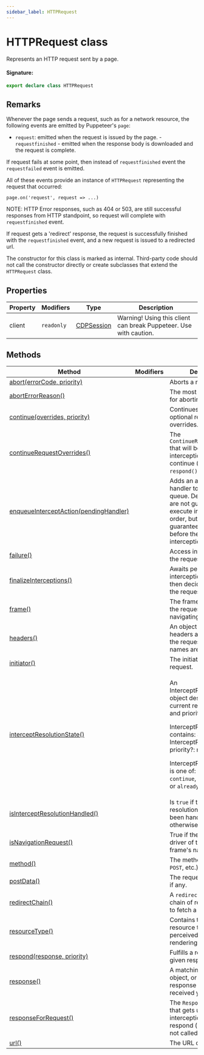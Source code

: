 ```yaml
---
sidebar_label: HTTPRequest
---
```


# HTTPRequest class

Represents an HTTP request sent by a page.

#### Signature:

```typescript
export declare class HTTPRequest
```

## Remarks

Whenever the page sends a request, such as for a network resource, the following events are emitted by Puppeteer's `page`:

- `request`: emitted when the request is issued by the page. - `requestfinished` - emitted when the response body is downloaded and the request is complete.

If request fails at some point, then instead of `requestfinished` event the `requestfailed` event is emitted.

All of these events provide an instance of `HTTPRequest` representing the request that occurred:

```
page.on('request', request => ...)
```

NOTE: HTTP Error responses, such as 404 or 503, are still successful responses from HTTP standpoint, so request will complete with `requestfinished` event.

If request gets a 'redirect' response, the request is successfully finished with the `requestfinished` event, and a new request is issued to a redirected url.

The constructor for this class is marked as internal. Third-party code should not call the constructor directly or create subclasses that extend the `HTTPRequest` class.

## Properties

| Property | Modifiers             | Type                                    | Description                                                       |
| -------- | --------------------- | --------------------------------------- | ----------------------------------------------------------------- |
| client   | <code>readonly</code> | [CDPSession](./puppeteer.cdpsession.md) | Warning! Using this client can break Puppeteer. Use with caution. |

## Methods

| Method                                                                                      | Modifiers | Description                                                                                                                                                                                                                                                                                                                                                                          |
| ------------------------------------------------------------------------------------------- | --------- | ------------------------------------------------------------------------------------------------------------------------------------------------------------------------------------------------------------------------------------------------------------------------------------------------------------------------------------------------------------------------------------ |
| [abort(errorCode, priority)](./puppeteer.httprequest.abort.md)                              |           | Aborts a request.                                                                                                                                                                                                                                                                                                                                                                    |
| [abortErrorReason()](./puppeteer.httprequest.aborterrorreason.md)                           |           | The most recent reason for aborting the request                                                                                                                                                                                                                                                                                                                                      |
| [continue(overrides, priority)](./puppeteer.httprequest.continue.md)                        |           | Continues request with optional request overrides.                                                                                                                                                                                                                                                                                                                                   |
| [continueRequestOverrides()](./puppeteer.httprequest.continuerequestoverrides.md)           |           | The <code>ContinueRequestOverrides</code> that will be used if the interception is allowed to continue (ie, <code>abort()</code> and <code>respond()</code> aren't called).                                                                                                                                                                                                          |
| [enqueueInterceptAction(pendingHandler)](./puppeteer.httprequest.enqueueinterceptaction.md) |           | Adds an async request handler to the processing queue. Deferred handlers are not guaranteed to execute in any particular order, but they are guaranteed to resolve before the request interception is finalized.                                                                                                                                                                     |
| [failure()](./puppeteer.httprequest.failure.md)                                             |           | Access information about the request's failure.                                                                                                                                                                                                                                                                                                                                      |
| [finalizeInterceptions()](./puppeteer.httprequest.finalizeinterceptions.md)                 |           | Awaits pending interception handlers and then decides how to fulfill the request interception.                                                                                                                                                                                                                                                                                       |
| [frame()](./puppeteer.httprequest.frame.md)                                                 |           | The frame that initiated the request, or null if navigating to error pages.                                                                                                                                                                                                                                                                                                          |
| [headers()](./puppeteer.httprequest.headers.md)                                             |           | An object with HTTP headers associated with the request. All header names are lower-case.                                                                                                                                                                                                                                                                                            |
| [initiator()](./puppeteer.httprequest.initiator.md)                                         |           | The initiator of the request.                                                                                                                                                                                                                                                                                                                                                        |
| [interceptResolutionState()](./puppeteer.httprequest.interceptresolutionstate.md)           |           | <p>An InterceptResolutionState object describing the current resolution action and priority.</p><p>InterceptResolutionState contains: action: InterceptResolutionAction priority?: number</p><p>InterceptResolutionAction is one of: <code>abort</code>, <code>respond</code>, <code>continue</code>, <code>disabled</code>, <code>none</code>, or <code>already-handled</code>.</p> |
| [isInterceptResolutionHandled()](./puppeteer.httprequest.isinterceptresolutionhandled.md)   |           | Is <code>true</code> if the intercept resolution has already been handled, <code>false</code> otherwise.                                                                                                                                                                                                                                                                             |
| [isNavigationRequest()](./puppeteer.httprequest.isnavigationrequest.md)                     |           | True if the request is the driver of the current frame's navigation.                                                                                                                                                                                                                                                                                                                 |
| [method()](./puppeteer.httprequest.method.md)                                               |           | The method used (<code>GET</code>, <code>POST</code>, etc.)                                                                                                                                                                                                                                                                                                                          |
| [postData()](./puppeteer.httprequest.postdata.md)                                           |           | The request's post body, if any.                                                                                                                                                                                                                                                                                                                                                     |
| [redirectChain()](./puppeteer.httprequest.redirectchain.md)                                 |           | A <code>redirectChain</code> is a chain of requests initiated to fetch a resource.                                                                                                                                                                                                                                                                                                   |
| [resourceType()](./puppeteer.httprequest.resourcetype.md)                                   |           | Contains the request's resource type as it was perceived by the rendering engine.                                                                                                                                                                                                                                                                                                    |
| [respond(response, priority)](./puppeteer.httprequest.respond.md)                           |           | Fulfills a request with the given response.                                                                                                                                                                                                                                                                                                                                          |
| [response()](./puppeteer.httprequest.response.md)                                           |           | A matching <code>HTTPResponse</code> object, or null if the response has not been received yet.                                                                                                                                                                                                                                                                                      |
| [responseForRequest()](./puppeteer.httprequest.responseforrequest.md)                       |           | The <code>ResponseForRequest</code> that gets used if the interception is allowed to respond (ie, <code>abort()</code> is not called).                                                                                                                                                                                                                                               |
| [url()](./puppeteer.httprequest.url.md)                                                     |           | The URL of the request                                                                                                                                                                                                                                                                                                                                                               |
